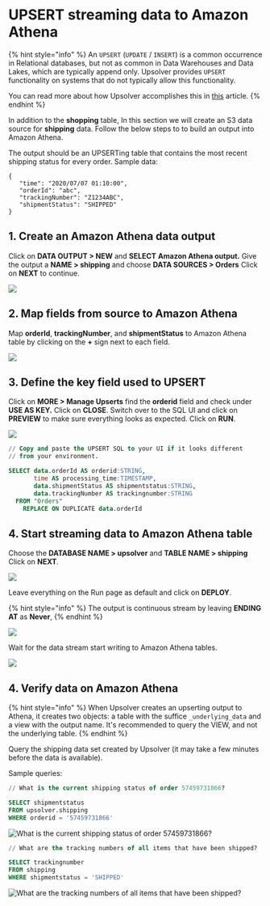 # UPSERT streaming data to Amazon Athena

{% hint style="info" %}
An `UPSERT` \(`UPDATE` / `INSERT`\) is a common occurrence in Relational databases, but not as common in Data Warehouses and Data Lakes, which are typically append only.  Upsolver provides `UPSERT` functionality on systems that do not typically allow this functionality.

You can read more about how Upsolver accomplishes this in [this](https://www.upsolver.com/blog/solving-upserts-challenges-data-lakes) article.
{% endhint %}

In addition to the **shopping** table, In this section we will create an S3 data source for **shipping** data.  Follow the below steps to to build an output into Amazon Athena.

The output should be an UPSERTing table that contains the most recent shipping status for every order. Sample data:

```text
{
   "time": "2020/07/07 01:10:00",
   "orderId": "abc",
   "trackingNumber": "Z1234ABC",
   "shipmentStatus": "SHIPPED"
}
```

## 1. Create an Amazon Athena data output

Click on **DATA OUTPUT &gt; NEW** and **SELECT** **Amazon Athena output.** Give the output a **NAME &gt; shipping** and choose **DATA SOURCES &gt; Orders** Click on **NEXT** to continue.

![](../../../../.gitbook/assets/1%20%282%29.gif)

## 2. Map fields from source to Amazon Athena

Map **orderId**, **trackingNumber**, and **shipmentStatus** to Amazon Athena table by clicking on the **+** sign next to each field. 

![](../../../../.gitbook/assets/2%20%281%29.gif)

## 3. Define the key field used to UPSERT 

Click on **MORE &gt; Manage Upserts** find the **orderid** field and check under **USE AS KEY.** Click on **CLOSE**. Switch over to the SQL UI and click on **PREVIEW** to make sure everything looks as expected. Click on **RUN**.

![](../../../../.gitbook/assets/3.gif)

```sql
// Copy and paste the UPSERT SQL to your UI if it looks different 
// from your environment.

SELECT data.orderId AS orderid:STRING,
       time AS processing_time:TIMESTAMP,
       data.shipmentStatus AS shipmentstatus:STRING,
       data.trackingNumber AS trackingnumber:STRING
  FROM "Orders"  
    REPLACE ON DUPLICATE data.orderId

```

## 4. Start streaming data to Amazon Athena table

Choose the **DATABASE NAME &gt; upsolver** and **TABLE NAME &gt; shipping** Click on **NEXT**.

![](../../../../.gitbook/assets/image%20%2877%29.png)



Leave everything on the Run page as default and click on **DEPLOY**. 

{% hint style="info" %}
The output is continuous stream by leaving **ENDING AT** as **Never**, 
{% endhint %}

![](../../../../.gitbook/assets/image%20%2897%29.png)

Wait for the data stream start writing to Amazon Athena tables.

![](../../../../.gitbook/assets/image%20%28146%29.png)

## 4. Verify data on Amazon Athena

{% hint style="info" %}
When Upsolver creates an upserting output to Athena, it creates two objects: a table with the suffice `_underlying_data` and a view with the output name. It's recommended to query the VIEW, and not the underlying table.
{% endhint %}

Query the shipping data set created by Upsolver \(it may take a few minutes before the data is available\).

Sample queries:

```sql
// What is the current shipping status of order 57459731866?

SELECT shipmentstatus
FROM upsolver.shipping
WHERE orderid = '57459731866'
```

![What is the current shipping status of order 57459731866?](../../../../.gitbook/assets/image%20%28112%29.png)

```sql
// What are the tracking numbers of all items that have been shipped?

SELECT trackingnumber
FROM shipping
WHERE shipmentstatus = 'SHIPPED'
```

![What are the tracking numbers of all items that have been shipped?](../../../../.gitbook/assets/image%20%28124%29.png)



